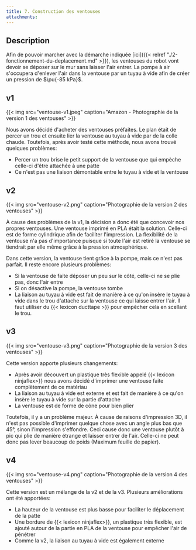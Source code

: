 ```yaml
---
title: 7. Construction des ventouses
attachments:
---
```


## Description

Afin de pouvoir marcher avec la démarche indiquée [ici]({{< relref "./2-fonctionnement-du-deplacement.md" >}}), les ventouses du robot vont devoir se déposer sur le mur sans laisser l'air entrer. La pompe à air s'occupera d'enlever l'air dans la ventouse par un tuyau à vide afin de créer un pression de $\pu{-85 kPa}$.

## v1

{{< img src="ventouse-v1.jpeg" caption="Amazon - Photographie de la version 1 des ventouses" >}}

Nous avons décidé d'acheter des ventouses préfaites. Le plan était de percer un trou et ensuite lier la ventouse au tuyau à vide par de la colle chaude. Toutefois, après avoir testé cette méthode, nous avons trouvé quelques problèmes:

- Percer un trou brise le petit support de la ventouse que qui empèche celle-ci d'être attachée à une patte
- Ce n'est pas une liaison démontable entre le tuyau à vide et la ventouse

## v2

{{< img src="ventouse-v2.png" caption="Photographie de la version 2 des ventouses" >}}

À cause des problèmes de la v1, la décision a donc été que concevoir nos propres ventouses. Une ventouse imprimé en PLA était la solution. Celle-ci est de forme cylindrique afin de faciliter l'impression. La flexibilité de la ventouse n'a pas d'importance puisque si toute l'air est retiré la ventouse se tiendrait par elle même grâce à la pression atmosphérique.

Dans cette version, la ventouse tient grâce à la pompe, mais ce n'est pas parfait. Il reste encore plusieurs problèmes:

- Si la ventouse de faite déposer un peu sur le côté, celle-ci ne se plie pas, donc l'air entre
- Si on désactive la pompe, la ventouse tombe
- La liaison au tuyau à vide est fait de manière à ce qu'on insère le tuyau à vide dans le trou d'attache sur la ventouse ce qui laisse entrer l'air. Il faut utiliser du {{< lexicon ducttape >}} pour empêcher cela en scellant le trou.

## v3

{{< img src="ventouse-v3.png" caption="Photographie de la version 3 des ventouses" >}}

Cette version apporte plusieurs changements:

- Après avoir découvert un plastique très flexible appelé {{< lexicon ninjaflex>}} nous avons décidé d'imprimer une ventouse faite complètement de ce matériau
- La liaison au tuyau à vide est externe et est fait de manière à ce qu'on insère le tuyau à vide sur la partie d'attache
- La ventouse est de forme de cône pour bien plier

Toutefois, il y a un problème majeur. À cause de raisons d'impression 3D, il n'est pas possible d'imprimer quelque chose avec un angle plus bas que 45°, sinon l'impression s'effondre. Ceci cause donc une ventouse plutôt à pic qui plie de manière étrange et laisser entrer de l'air. Celle-ci ne peut donc pas lever beaucoup de poids (Maximum feuille de papier).

## v4

{{< img src="ventouse-v4.png" caption="Photographie de la version 4 des ventouses" >}}

Cette version est un mélange de la v2 et de la v3. Plusieurs améliorations ont été apportées:

- La hauteur de la ventouse est plus basse pour faciliter le déplacement de la patte
- Une bordure de {{< lexicon ninjaflex>}}, un plastique très flexible, est ajouté autour de la partie en PLA de la ventouse pour empêcher l'air de pénétrer
- Comme la v2, la liaison au tuyau à vide est également externe
